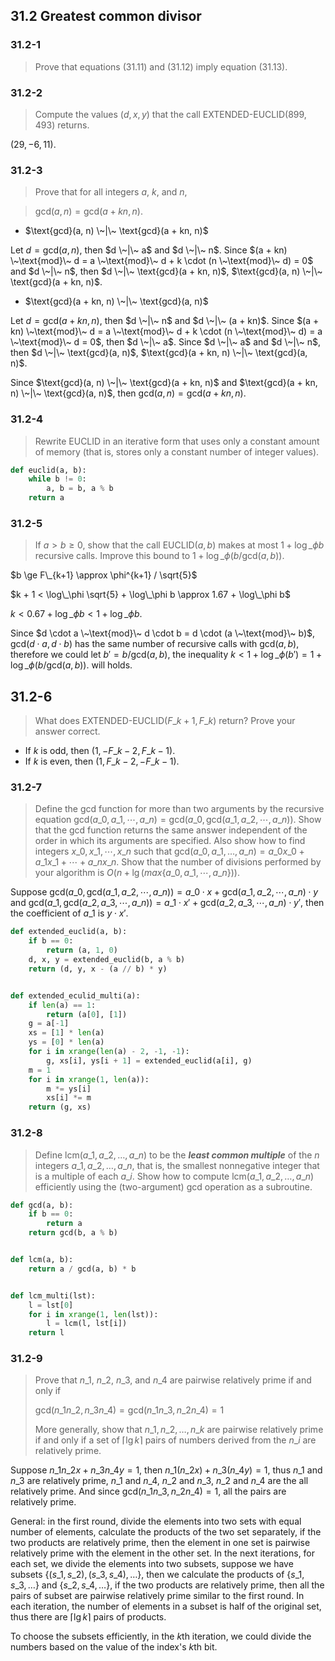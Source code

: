 ## 31.2 Greatest common divisor

### 31.2-1

> Prove that equations (31.11) and (31.12) imply equation (31.13).

### 31.2-2

 > Compute the values $(d, x, y)$ that the call EXTENDED-EUCLID$(899, 493)$ returns.

$(29, -6, 11)$.

### 31.2-3

> Prove that for all integers $a$, $k$, and $n$,

> $\text{gcd}(a, n) = \text{gcd}(a + kn, n)$.

* $\text{gcd}(a, n) \~|\~ \text{gcd}(a + kn, n)$

Let $d = \text{gcd}(a, n)$, then $d \~|\~ a$ and $d \~|\~ n$. Since $(a + kn) \~\text{mod}\~ d = a \~\text{mod}\~ d + k \cdot (n \~\text{mod}\~ d) = 0$ and $d \~|\~ n$, then $d \~|\~ \text{gcd}(a + kn, n)$, $\text{gcd}(a, n) \~|\~ \text{gcd}(a + kn, n)$.

* $\text{gcd}(a + kn, n) \~|\~ \text{gcd}(a, n)$

Let $d = \text{gcd}(a + kn, n)$, then $d \~|\~ n$ and $d \~|\~ (a + kn)$. Since $(a + kn) \~\text{mod}\~ d = a \~\text{mod}\~ d + k \cdot (n \~\text{mod}\~ d) = a \~\text{mod}\~ d = 0$, then $d \~|\~ a$. Since $d \~|\~ a$ and $d \~|\~ n$, then $d \~|\~ \text{gcd}(a, n)$,  $\text{gcd}(a + kn, n) \~|\~ \text{gcd}(a, n)$.

Since $\text{gcd}(a, n) \~|\~ \text{gcd}(a + kn, n)$ and $\text{gcd}(a + kn, n) \~|\~ \text{gcd}(a, n)$, then $\text{gcd}(a, n) = \text{gcd}(a + kn, n)$.

### 31.2-4

> Rewrite EUCLID in an iterative form that uses only a constant amount of memory (that is, stores only a constant number of integer values).

```python
def euclid(a, b):
    while b != 0:
        a, b = b, a % b
    return a
```

### 31.2-5

> If $a > b \ge 0$, show that the call EUCLID$(a, b)$ makes at most $1 + \log\_\phi b$ recursive calls. Improve this bound to $1 + \log\_\phi(b / \text{gcd}(a, b))$.

$b \ge F\_{k+1} \approx \phi^{k+1} / \sqrt{5}$

$k + 1 < \log\_\phi \sqrt{5} + \log\_\phi b \approx 1.67 + \log\_\phi b$

$k < 0.67 + \log\_\phi b < 1 + \log\_\phi b$.

Since $d \cdot a \~\text{mod}\~ d \cdot b = d \cdot (a \~\text{mod}\~ b)$, $\text{gcd}(d \cdot a, d \cdot b)$ has the same number of recursive calls with $\text{gcd}(a, b)$, therefore we could let $b' = b / \text{gcd}(a, b)$, the inequality $k < 1 + \log\_\phi(b') = 1 + \log\_\phi(b / \text{gcd}(a, b))$. will holds.

## 31.2-6

> What does EXTENDED-EUCLID$(F\_{k+1}, F\_k)$ return? Prove your answer correct.

* If $k$ is odd, then $(1, -F\_{k-2}, F\_{k-1})$.
* If $k$ is even, then $(1, F\_{k-2}, -F\_{k-1})$.

### 31.2-7

> Define the $\text{gcd}$ function for more than two arguments by the recursive equation $\text{gcd}(a\_0, a\_1, \cdots, a\_n) = \text{gcd}(a\_0, \text{gcd}(a\_1, a\_2, \cdots, a\_n))$. Show that the $\text{gcd}$ function returns the same answer independent of the order in which its arguments are specified. Also show how to find integers $x\_0, x\_1, \cdots, x\_n$ such that $\text{gcd}(a\_0, a\_1, \dots, a\_n) = a\_0 x\_0 + a\_1 x\_1 + \cdots + a\_n x\_n$. Show that the number of divisions performed by your algorithm is $O(n + \lg (max \{a\_0, a\_1, \cdots, a\_n \}))$.

Suppose $\text{gcd}(a\_0, \text{gcd}(a\_1, a\_2, \cdots, a\_n))  = a\_0 \cdot x + \text{gcd}(a\_1, a\_2, \cdots, a\_n) \cdot y$ and $\text{gcd}(a\_1, \text{gcd}(a\_2, a\_3, \cdots, a\_n))  = a\_1 \cdot x' + \text{gcd}(a\_2, a\_3, \cdots, a\_n) \cdot y'$, then the coefficient of $a\_1$ is $y \cdot x'$.

```python
def extended_euclid(a, b):
    if b == 0:
        return (a, 1, 0)
    d, x, y = extended_euclid(b, a % b)
    return (d, y, x - (a // b) * y)


def extended_eculid_multi(a):
    if len(a) == 1:
        return (a[0], [1])
    g = a[-1]
    xs = [1] * len(a)
    ys = [0] * len(a)
    for i in xrange(len(a) - 2, -1, -1):
        g, xs[i], ys[i + 1] = extended_euclid(a[i], g)
    m = 1
    for i in xrange(1, len(a)):
        m *= ys[i]
        xs[i] *= m
    return (g, xs)
```

### 31.2-8

> Define $\text{lcm}(a\_1, a\_2, \dots, a\_n)$ to be the __*least common multiple*__ of the $n$ integers $a\_1, a\_2, \dots, a\_n$, that is, the smallest nonnegative integer that is a multiple of each $a\_i$. Show how to compute $\text{lcm}(a\_1, a\_2, \dots, a\_n)$ efficiently using the (two-argument) $\text{gcd}$ operation as a subroutine.

```python
def gcd(a, b):
    if b == 0:
        return a
    return gcd(b, a % b)


def lcm(a, b):
    return a / gcd(a, b) * b


def lcm_multi(lst):
    l = lst[0]
    for i in xrange(1, len(lst)):
        l = lcm(l, lst[i])
    return l
```

### 31.2-9

> Prove that $n\_1$, $n\_2$, $n\_3$, and $n\_4$ are pairwise relatively prime if and only if
> 
> $\text{gcd}(n\_1n\_2,n\_3n\_4) = \text{gcd}(n\_1n\_3, n\_2n\_4) = 1$
> 
> More generally, show that $n\_1, n\_2, \dots, n\_k$ are pairwise relatively prime if and only if a set of $\lceil \lg k \rceil$ pairs of numbers derived from the $n\_i$ are relatively prime.

Suppose $n\_1 n\_2 x + n\_3 n\_4 y = 1$, then $n\_1 (n\_2 x) + n\_3 (n\_4 y) = 1$, thus $n\_1$ and $n\_3$ are relatively prime, $n\_1$ and $n\_4$, $n\_2$ and $n\_3$, $n\_2$ and $n\_4$ are the all relatively prime. And since $\text{gcd}(n\_1n\_3, n\_2n\_4) = 1$, all the pairs are relatively prime.

General: in the first round, divide the elements into two sets with equal number of elements, calculate the products of the two set separately, if the two products are relatively prime, then the element in one set is pairwise relatively prime with the element in the other set. In the next iterations, for each set, we divide the elements into two subsets, suppose we have subsets $\{ (s\_1, s\_2), (s\_3, s\_4), \dots \}$, then we calculate the products of $\{s\_1, s\_3, \dots\}$ and $\{s\_2, s\_4, \dots\}$, if the two products are relatively prime, then all the pairs of subset are pairwise relatively prime similar to the first round. In each iteration, the number of elements in a subset is half of the original set, thus there are $\lceil \lg k \rceil$ pairs of products.

To choose the subsets efficiently, in the $k$th iteration, we could divide the numbers based on the value of the index's $k$th bit.
